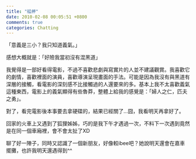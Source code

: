 ```yaml
---
title: "艋舺"
date: 2010-02-08 00:05:51 +0800
comments: true
categories: Chatting
---
```

<p>「意義是三小？我只知道義氣。」</p><p>感想大概就是：「好險我當初沒有混黑道」</p><p>我覺得是一部好看得電影，不過不喜歡悲劇與寫實片的人並不建議觀賞。我喜歡它的劇情，喜歡裡面的演員，喜歡導演呈現畫面的手法。可能是因為我沒有與黑道有深層的接觸，看電影的深刻感不比接觸過的人還要來的多。基本上我不太喜歡義氣這種東西，電影上的義氣顯得有些魯莽，整體上給我的感覺是：「婦人之仁，匹夫之勇」。</p><p>對了，看完電影後本事要去拿硬碟的，結果已經關了...囧，我看明天再拿好了。</p><p>回家的火車上又遇到了狐狸姊姊，巧的是我下午才遇過一次，不料下一次遇到竟然是在同一個車廂裡，會不會太扯了XD</p><p>聊了好一陣子，同時又認識了一個新朋友，好像較ibee吧？她說明天還會在嘉車擺攤，也許我明天還遇得到^^</p>
